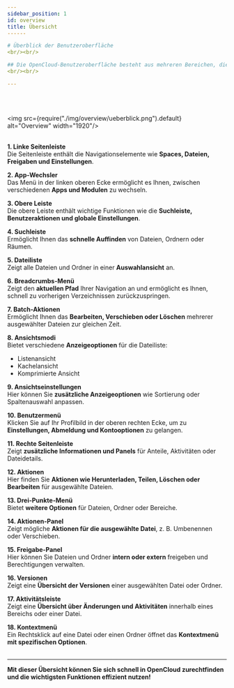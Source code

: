 ```yaml
---
sidebar_position: 1
id: overview
title: Übersicht
------

# Überblick der Benutzeroberfläche
<br/><br/>

## Die OpenCloud-Benutzeroberfläche besteht aus mehreren Bereichen, die Ihnen helfen, effizient mit Dateien und Einstellungen zu arbeiten.
<br/><br/>

---
```

<br/><br/>

<img src={require("./img/overview/ueberblick.png").default} alt="Overview" width="1920"/>
<br/><br/>

**1. Linke Seitenleiste**  
Die Seitenleiste enthält die Navigationselemente wie **Spaces, Dateien, Freigaben und Einstellungen**.

**2. App-Wechsler**  
Das Menü in der linken oberen Ecke ermöglicht es Ihnen, zwischen verschiedenen **Apps und Modulen** zu wechseln.

**3. Obere Leiste**  
Die obere Leiste enthält wichtige Funktionen wie die **Suchleiste, Benutzeraktionen und globale Einstellungen**.

**4. Suchleiste**  
Ermöglicht Ihnen das **schnelle Auffinden** von Dateien, Ordnern oder Räumen.

**5. Dateiliste**  
Zeigt alle Dateien und Ordner in einer **Auswahlansicht** an.

**6. Breadcrumbs-Menü**  
Zeigt den **aktuellen Pfad** Ihrer Navigation an und ermöglicht es Ihnen, schnell zu vorherigen Verzeichnissen zurückzuspringen.

**7. Batch-Aktionen**  
Ermöglicht Ihnen das **Bearbeiten, Verschieben oder Löschen** mehrerer ausgewählter Dateien zur gleichen Zeit.

**8. Ansichtsmodi**  
Bietet verschiedene **Anzeigeoptionen** für die Dateiliste:  
- Listenansicht  
- Kachelansicht  
- Komprimierte Ansicht    

**9. Ansichtseinstellungen**  
Hier können Sie **zusätzliche Anzeigeoptionen** wie Sortierung oder Spaltenauswahl anpassen.

**10. Benutzermenü**  
Klicken Sie auf Ihr Profilbild in der oberen rechten Ecke, um zu **Einstellungen, Abmeldung und Kontooptionen** zu gelangen.

**11. Rechte Seitenleiste**  
Zeigt **zusätzliche Informationen und Panels** für Anteile, Aktivitäten oder Dateidetails.

**12. Aktionen**  
Hier finden Sie **Aktionen wie Herunterladen, Teilen, Löschen oder Bearbeiten** für ausgewählte Dateien.

**13. Drei-Punkte-Menü**  
Bietet **weitere Optionen** für Dateien, Ordner oder Bereiche.

**14. Aktionen-Panel**  
Zeigt mögliche **Aktionen für die ausgewählte Datei**, z. B. Umbenennen oder Verschieben.

**15. Freigabe-Panel**  
Hier können Sie Dateien und Ordner **intern oder extern** freigeben und Berechtigungen verwalten.

**16. Versionen**  
Zeigt eine **Übersicht der Versionen** einer ausgewählten Datei oder Ordner.

**17. Aktivitätsleiste**  
Zeigt eine **Übersicht über Änderungen und Aktivitäten** innerhalb eines Bereichs oder einer Datei.

**18. Kontextmenü**  
Ein Rechtsklick auf eine Datei oder einen Ordner öffnet das **Kontextmenü mit spezifischen Optionen**.
<br/><br/>

---

**Mit dieser Übersicht können Sie sich schnell in OpenCloud zurechtfinden und die wichtigsten Funktionen effizient nutzen!**